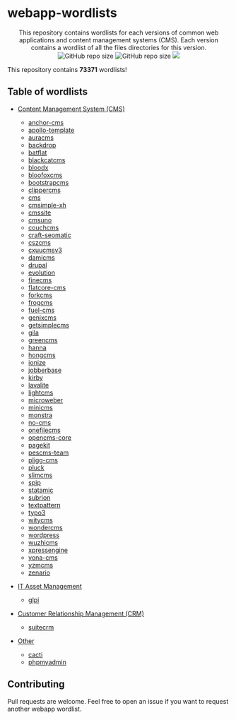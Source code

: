 # webapp-wordlists

<p align="center">
  This repository contains wordlists for each versions of common web applications and content management systems (CMS). Each version contains a wordlist of all the files directories for this version.
  <br>
  <img alt="GitHub repo size" src="https://img.shields.io/github/repo-size/p0dalirius/webapp-wordlists">
  <img alt="GitHub repo size" src="https://img.shields.io/badge/wordlists-73371-brightgreen">
  <a href="https://twitter.com/intent/follow?screen_name=podalirius_" title="Follow"><img src="https://img.shields.io/twitter/follow/podalirius_?label=Podalirius&style=social"></a>
  <br>
</p>

This repository contains **73371** wordlists!

## Table of wordlists

 + [Content Management System (CMS)](./Content-Management-System-(CMS)/)
   + [anchor-cms](./Content-Management-System-(CMS)/anchor-cms)
   + [apollo-template](./Content-Management-System-(CMS)/apollo-template)
   + [auracms](./Content-Management-System-(CMS)/auracms)
   + [backdrop](./Content-Management-System-(CMS)/backdrop)
   + [batflat](./Content-Management-System-(CMS)/batflat)
   + [blackcatcms](./Content-Management-System-(CMS)/blackcatcms)
   + [bloodx](./Content-Management-System-(CMS)/bloodx)
   + [bloofoxcms](./Content-Management-System-(CMS)/bloofoxcms)
   + [bootstrapcms](./Content-Management-System-(CMS)/bootstrapcms)
   + [clippercms](./Content-Management-System-(CMS)/clippercms)
   + [cms](./Content-Management-System-(CMS)/cms)
   + [cmsimple-xh](./Content-Management-System-(CMS)/cmsimple-xh)
   + [cmssite](./Content-Management-System-(CMS)/cmssite)
   + [cmsuno](./Content-Management-System-(CMS)/cmsuno)
   + [couchcms](./Content-Management-System-(CMS)/couchcms)
   + [craft-seomatic](./Content-Management-System-(CMS)/craft-seomatic)
   + [cszcms](./Content-Management-System-(CMS)/cszcms)
   + [cxuucmsv3](./Content-Management-System-(CMS)/cxuucmsv3)
   + [damicms](./Content-Management-System-(CMS)/damicms)
   + [drupal](./Content-Management-System-(CMS)/drupal)
   + [evolution](./Content-Management-System-(CMS)/evolution)
   + [finecms](./Content-Management-System-(CMS)/finecms)
   + [flatcore-cms](./Content-Management-System-(CMS)/flatcore-cms)
   + [forkcms](./Content-Management-System-(CMS)/forkcms)
   + [frogcms](./Content-Management-System-(CMS)/frogcms)
   + [fuel-cms](./Content-Management-System-(CMS)/fuel-cms)
   + [genixcms](./Content-Management-System-(CMS)/genixcms)
   + [getsimplecms](./Content-Management-System-(CMS)/getsimplecms)
   + [gila](./Content-Management-System-(CMS)/gila)
   + [greencms](./Content-Management-System-(CMS)/greencms)
   + [hanna](./Content-Management-System-(CMS)/hanna)
   + [hongcms](./Content-Management-System-(CMS)/hongcms)
   + [ionize](./Content-Management-System-(CMS)/ionize)
   + [jobberbase](./Content-Management-System-(CMS)/jobberbase)
   + [kirby](./Content-Management-System-(CMS)/kirby)
   + [lavalite](./Content-Management-System-(CMS)/lavalite)
   + [lightcms](./Content-Management-System-(CMS)/lightcms)
   + [microweber](./Content-Management-System-(CMS)/microweber)
   + [minicms](./Content-Management-System-(CMS)/minicms)
   + [monstra](./Content-Management-System-(CMS)/monstra)
   + [no-cms](./Content-Management-System-(CMS)/no-cms)
   + [onefilecms](./Content-Management-System-(CMS)/onefilecms)
   + [opencms-core](./Content-Management-System-(CMS)/opencms-core)
   + [pagekit](./Content-Management-System-(CMS)/pagekit)
   + [pescms-team](./Content-Management-System-(CMS)/pescms-team)
   + [pligg-cms](./Content-Management-System-(CMS)/pligg-cms)
   + [pluck](./Content-Management-System-(CMS)/pluck)
   + [slimcms](./Content-Management-System-(CMS)/slimcms)
   + [spip](./Content-Management-System-(CMS)/spip)
   + [statamic](./Content-Management-System-(CMS)/statamic)
   + [subrion](./Content-Management-System-(CMS)/subrion)
   + [textpattern](./Content-Management-System-(CMS)/textpattern)
   + [typo3](./Content-Management-System-(CMS)/typo3)
   + [witycms](./Content-Management-System-(CMS)/witycms)
   + [wondercms](./Content-Management-System-(CMS)/wondercms)
   + [wordpress](./Content-Management-System-(CMS)/wordpress)
   + [wuzhicms](./Content-Management-System-(CMS)/wuzhicms)
   + [xpressengine](./Content-Management-System-(CMS)/xpressengine)
   + [yona-cms](./Content-Management-System-(CMS)/yona-cms)
   + [yzmcms](./Content-Management-System-(CMS)/yzmcms)
   + [zenario](./Content-Management-System-(CMS)/zenario)
   
 + [IT Asset Management](./IT-Asset-Management)
   + [glpi](./IT-Asset-Management/glpi/)
   
 + [Customer Relationship Management (CRM)](./Customer-Relationship-Management-(CRM))
   + [suitecrm](./Customer-Relationship-Management-(CRM)/suitecrm/)
   
 + [Other](./Other/)
   + [cacti](./Other/cacti/)
   + [phpmyadmin](./Other/phpmyadmin/)

   
## Contributing

Pull requests are welcome. Feel free to open an issue if you want to request another webapp wordlist.

